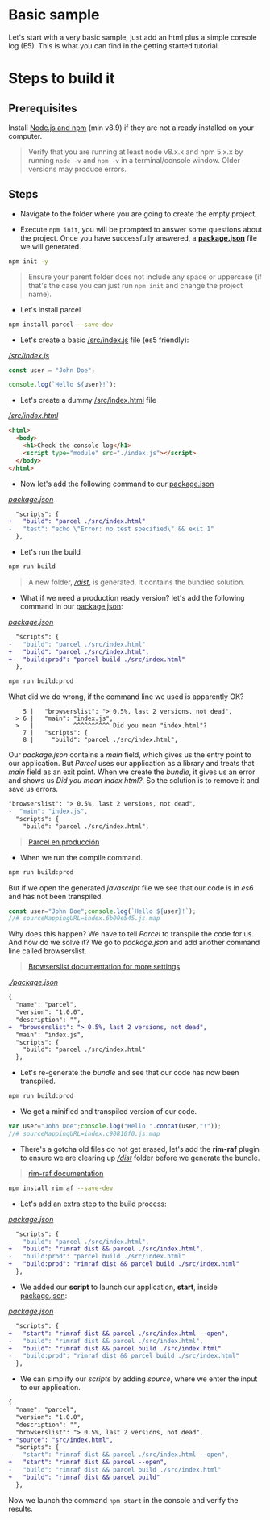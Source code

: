 # Basic sample

Let's start with a very basic sample, just add an html plus a simple console log (E5). This is what you can find in the getting started tutorial.

# Steps to build it

## Prerequisites

Install [Node.js and npm](https://nodejs.org/en/) (min v8.9) if they are not already installed on your computer.

> Verify that you are running at least node v8.x.x and npm 5.x.x by running `node -v` and `npm -v` in a terminal/console window. Older versions may produce errors.

## Steps

- Navigate to the folder where you are going to create the empty project.

- Execute `npm init`, you will be prompted to answer some questions about the project. Once you have successfully answered, a **[package.json](./package.json)** file we will generated.

```bash
npm init -y
```

> Ensure your parent folder does not include any space or uppercase (if that's the case you can just run `npm init` and change the project name).

- Let's install parcel

```bash
npm install parcel --save-dev
```

- Let's create a basic [/src/index.js](./src/index.js) file (es5 friendly):

_[/src/index.js](./src/index.js)_

```javascript
const user = "John Doe";

console.log(`Hello ${user}!`);
```

- Let's create a dummy [/src/index.html](./src/index.html) file

_[/src/index.html](./src/index.html)_

```html
<html>
  <body>
    <h1>Check the console log</h1>
    <script type="module" src="./index.js"></script>
  </body>
</html>
```

- Now let's add the following command to our [package.json](./package.json)

_[package.json](./package.json)_

```diff
  "scripts": {
+   "build": "parcel ./src/index.html"
-   "test": "echo \"Error: no test specified\" && exit 1"
  },
```

- Let's run the build

```bash
npm run build
```

> A new folder, _[/dist](./dist)_, is generated. It contains the bundled solution.

- What if we need a production ready version? let's add the following command in our [package.json](./package.json):

_[package.json](./package.json)_

```diff
  "scripts": {
-   "build": "parcel ./src/index.html"
+   "build": "parcel ./src/index.html",
+   "build:prod": "parcel build ./src/index.html"
  },
```

```bash
npm run build:prod
```

What did we do wrong, if the command line we used is apparently OK?

```
    5 |   "browserslist": "> 0.5%, last 2 versions, not dead",
  > 6 |   "main": "index.js",
  >   |           ^^^^^^^^^^ Did you mean "index.html"?
    7 |   "scripts": {
    8 |     "build": "parcel ./src/index.html",
```

Our _package.json_ contains a _main_ field, which gives us the entry point to our application. But _Parcel_ uses our application as a library and treats that _main_ field as an exit point. When we create the _bundle_, it gives us an error and shows us _Did you mean index.html?_. So the solution is to remove it and save us errors.

```diff
"browserslist": "> 0.5%, last 2 versions, not dead",
-  "main": "index.js",
  "scripts": {
    "build": "parcel ./src/index.html",
```

> [Parcel en producción](https://parceljs.org/features/production/)

- When we run the compile command.

```bash
npm run build:prod
```

But if we open the generated _javascript_ file we see that our code is in _es6_ and has not been transpiled. 

```javascript
const user="John Doe";console.log(`Hello ${user}!`);
//# sourceMappingURL=index.6b00e545.js.map
```

Why does this happen? We have to tell _Parcel_ to transpile the code for us. And how do we solve it? We go to _package.json_ and add another command line called browserslist.

> [Browserslist documentation for more settings](https://github.com/browserslist/browserslist)

_[./package.json](./package.json)_

```diff
{
  "name": "parcel",
  "version": "1.0.0",
  "description": "",
+  "browserslist": "> 0.5%, last 2 versions, not dead",
  "main": "index.js",
  "scripts": {
    "build": "parcel ./src/index.html"
  },
```

- Let's re-generate the _bundle_ and see that our code has now been transpiled.

```bash
npm run build:prod
```

- We get a minified and transpiled version of our code.

```javascript
var user="John Doe";console.log("Hello ".concat(user,"!"));
//# sourceMappingURL=index.c90810f0.js.map
```

- There's a gotcha old files do not get erased, let's add the **rim-raf** plugin to ensure we are clearing up _[/dist](./dist)_ folder before we generate the bundle.

> [rim-raf documentation](https://www.npmjs.com/package/rimraf)

```bash
npm install rimraf --save-dev
```

- Let's add an extra step to the build process:

_[package.json](./package.json)_

```diff
  "scripts": {
-   "build": "parcel ./src/index.html",
+   "build": "rimraf dist && parcel ./src/index.html",
-   "build:prod": "parcel build ./src/index.html"
+   "build:prod": "rimraf dist && parcel build ./src/index.html"
  },
```

- We added our **script** to launch our application, **start**, inside [package.json](./package.json):

_[package.json](./package.json)_

```diff
  "scripts": {
+   "start": "rimraf dist && parcel ./src/index.html --open",
-   "build": "rimraf dist && parcel ./src/index.html",
+   "build": "rimraf dist && parcel build ./src/index.html"
-   "build:prod": "rimraf dist && parcel build ./src/index.html"
  },
```

- We can simplify our _scripts_ by adding _source_, where we enter the input to our application.

```diff
{
  "name": "parcel",
  "version": "1.0.0",
  "description": "",
  "browserslist": "> 0.5%, last 2 versions, not dead",
+ "source": "src/index.html",
  "scripts": {
-   "start": "rimraf dist && parcel ./src/index.html --open",
+   "start": "rimraf dist && parcel --open",
-   "build": "rimraf dist && parcel build ./src/index.html"
+   "build": "rimraf dist && parcel build"
  },
```

Now we launch the command `npm start` in the console and verify the results.

